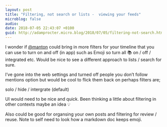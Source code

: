 ```yaml
---
layout: post
title: "Filtering, not search or lists -  viewing your feeds"
microblog: false
audio: 
date: 2018-07-05 22:43:07 +0100
guid: http://adamprocter.micro.blog/2018/07/05/filtering-not-search.html
---
```

I wonder if [@manton](https://micro.blog/manton) could bring in more filters for your timeline that you can use to turn on and off (in app) such as Emoji so turn all 📚 on / off / integrated etc. Would be nice to see a different approach to lists / search for sure. 

I’ve gone into the web settings and turned off people you don’t follow mentions option but would be cool to flick them back on perhaps filters are;

solo / hide / intergrate (default)

UI would need to be nice and quick. Been thinking a little about filtering in other contexts maybe an idea 💡 

Also could be good for organsing your own posts and filtering for review / reuse. Note to self need to look how a markdown doc keeps emoji. 
